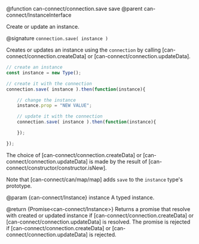 @function can-connect/connection.save save
@parent can-connect/InstanceInterface

Create or update an instance.

@signature `connection.save( instance )`

Creates or updates an instance using the `connection` by calling
[can-connect/connection.createData] or [can-connect/connection.updateData].

```js
// create an instance
const instance = new Type();

// create it with the connection
connection.save( instance ).then(function(instance){

	// change the instance
	instance.prop = "NEW VALUE";

	// update it with the connection
	connection.save( instance ).then(function(instance){

	});

});
```

The choice of [can-connect/connection.createData] or [can-connect/connection.updateData] is made by the result of
[can-connect/constructor/constructor.isNew].



Note that [can-connect/can/map/map] adds `save` to the `instance`
type's prototype.

@param {can-connect/Instance} instance A typed instance.

@return {Promise<can-connect/Instance>} Returns a promise that
resolve with created or updated instance if [can-connect/connection.createData] or [can-connect/connection.updateData] is resolved.  The promise is rejected if [can-connect/connection.createData] or [can-connect/connection.updateData] is rejected.
